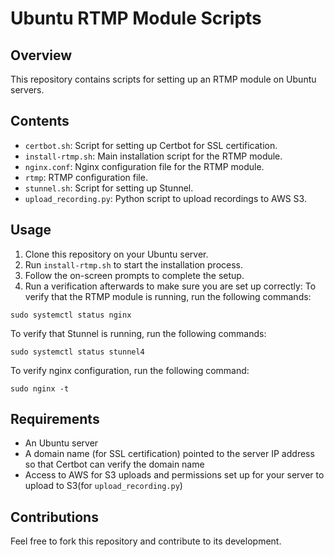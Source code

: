 # Ubuntu RTMP Module Scripts

## Overview
This repository contains scripts for setting up an RTMP module on Ubuntu servers.

## Contents
- `certbot.sh`: Script for setting up Certbot for SSL certification.
- `install-rtmp.sh`: Main installation script for the RTMP module.
- `nginx.conf`: Nginx configuration file for the RTMP module.
- `rtmp`: RTMP configuration file.
- `stunnel.sh`: Script for setting up Stunnel.
- `upload_recording.py`: Python script to upload recordings to AWS S3.

## Usage
1. Clone this repository on your Ubuntu server.
2. Run `install-rtmp.sh` to start the installation process.
3. Follow the on-screen prompts to complete the setup.
4. Run a verification afterwards to make sure you are set up correctly:
To verify that the RTMP module is running, run the following commands:
```
sudo systemctl status nginx 
```
To verify that Stunnel is running, run the following commands:
```
sudo systemctl status stunnel4
```
To verify nginx configuration, run the following command:
```
sudo nginx -t
```

## Requirements
- An Ubuntu server
- A domain name (for SSL certification) pointed to the server IP address so that Certbot can verify the domain name
- Access to AWS for S3 uploads and permissions set up for your server to upload to S3(for `upload_recording.py`)


## Contributions
Feel free to fork this repository and contribute to its development.



